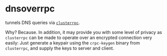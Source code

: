 # dnsoverrpc

tunnels DNS queries via [`clusterrpc`](https://github.com/dermesser/clusterrpc).

Why? Because. In addition, it may provide you with some level of privacy as
`clusterrpc` can be made to operate over an encrypted connection very easily:
Just generate a keypair using the `crpc-keygen` binary from `clusterrpc`, and
supply the keys to server and client.
